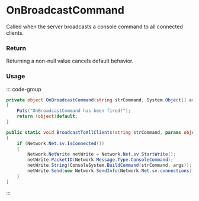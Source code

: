 # OnBroadcastCommand
<Badge type="info" text="Server"/>[<Badge type="danger" text="Carbon Compatible"/>](https://github.com/CarbonCommunity/Carbon)[<Badge type="warning" text="Oxide Compatible"/>](https://github.com/OxideMod/Oxide.Rust)
Called when the server broadcasts a console command to all connected clients.

### Return
Returning a non-null value cancels default behavior.

### Usage
::: code-group
```csharp [Example]
private object OnBroadcastCommand(string strCommand, System.Object[] args)
{
	Puts("OnBroadcastCommand has been fired!");
	return (object)default;
}
```
```csharp [Source — Assembly-CSharp @ ConsoleNetwork]
public static void BroadcastToAllClients(string strCommand, params object[] args)
{
	if (Network.Net.sv.IsConnected())
	{
		Network.NetWrite netWrite = Network.Net.sv.StartWrite();
		netWrite.PacketID(Network.Message.Type.ConsoleCommand);
		netWrite.String(ConsoleSystem.BuildCommand(strCommand, args));
		netWrite.Send(new Network.SendInfo(Network.Net.sv.connections));
	}
}

```
:::
